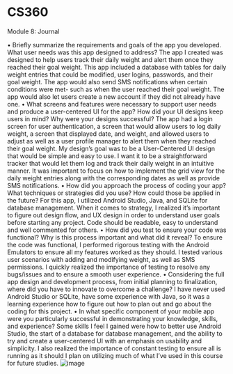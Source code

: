 # CS360
Module 8: Journal

•	Briefly summarize the requirements and goals of the app you developed. What user needs was this app designed to address?
The app I created was designed to help users track their daily weight and alert them once they reached their goal weight. This app included a database with tables for daily weight entries that could be modified, user logins, passwords, and their goal weight. The app would also send SMS notifications when certain conditions were met- such as when the user reached their goal weight.  The app would also let users create a new account if they did not already have one. 
•	What screens and features were necessary to support user needs and produce a user-centered UI for the app? How did your UI designs keep users in mind? Why were your designs successful?
The app had a login screen for user authentication, a screen that would allow users to log daily weight, a screen that displayed date, and weight, and allowed users to adjust as well as a user profile manager to alert them when they reached their goal weight. 
My design’s goal was to be a User-Centered UI design that would be simple and easy to use.  I want it to be a straightforward tracker that would let them log and track their daily weight in an intuitive manner.  It was important to focus on how to implement the grid view for the daily weight entries along with the corresponding dates as well as provide SMS notifications.
•	How did you approach the process of coding your app? What techniques or strategies did you use? How could those be applied in the future?
For this app, I utilized Android Studio, Java, and SQLite for database management. When it comes to strategy, I realized it’s important to figure out design flow, and UX design in order to understand user goals before starting any project.  Code should be readable, easy to understand and well commented for others.
•	How did you test to ensure your code was functional? Why is this process important and what did it reveal?
To ensure the code was functional, I performed rigorous testing with the Android Emulators to ensure all my features worked as they should.  I tested various user scenarios with adding and modifying weight, as well as SMS permissions.  I quickly realized the importance of testing to resolve any bugs/issues and to ensure a smooth user experience.
•	Considering the full app design and development process, from initial planning to finalization, where did you have to innovate to overcome a challenge?
I have never used Android Studio or SQLite, have some experience with Java, so it was a learning experience how to figure out how to plan out and go about the coding for this project. 
•	In what specific component of your mobile app were you particularly successful in demonstrating your knowledge, skills, and experience?
Some skills I feel I gained were how to better use Android Studio, the start of a database for database management, and the ability to try and create a user-centered UI with an emphasis on usability and simplicity.   I also realized the importance of constant testing to ensure all is running as it should I plan on utilizing much of what I’ve used in this course for future studies. 
![image](https://github.com/Dawneeng/CS360/assets/76417420/de3054ef-c508-47c0-9883-ebb97bb4708e)

